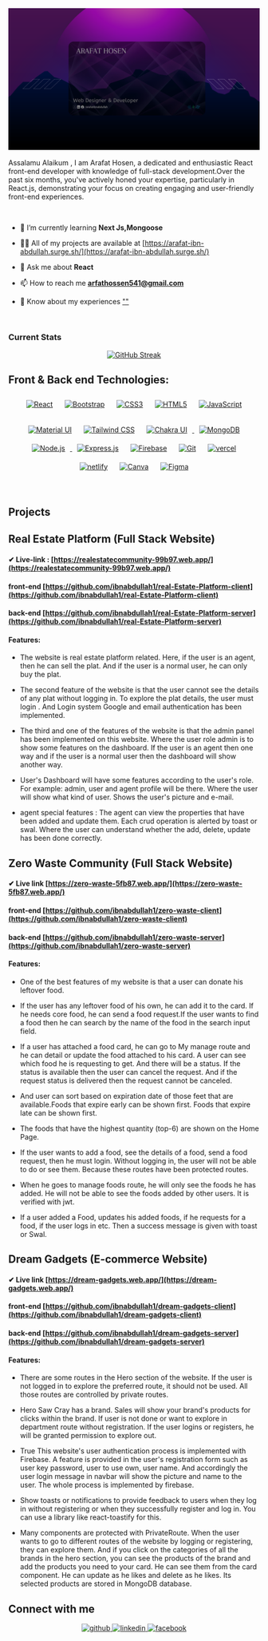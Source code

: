 <a href="https://web.facebook.com/ArafatIbnAbdullah.A/">
<img src="./Images/Arafat Hosen Github Banner.png" />
</a>

<br/>

Assalamu Alaikum , I am Arafat Hosen, a dedicated and enthusiastic React front-end developer with knowledge of full-stack development.Over the past six months, you've actively honed your expertise, particularly in React.js, demonstrating your focus on creating engaging and user-friendly front-end experiences.

<br/>

- 🌱 I’m currently learning **Next Js,Mongoose**

- 👨‍💻 All of my projects are available at [https://arafat-ibn-abdullah.surge.sh/](https://arafat-ibn-abdullah.surge.sh/)

- 💬 Ask me about **React**

- 📫 How to reach me **arfathossen541@gmail.com**

- 📄 Know about my experiences [""]("")

<br/>

### Current Stats

<p align="center">
  <a href="https://github-readme-streak-stats.herokuapp.com?user=ibnabdullah1&theme=modern-lilac2">
    <img src="https://github-readme-streak-stats.herokuapp.com?user=ibnabdullah1&theme=modern-lilac2" alt="GitHub Streak" />
  </a>
</p>

## Front & Back end Technologies:

<p align="center">  
<a href="https://reactjs.org/" target="_blank"><img style="margin: 10px" src="https://profilinator.rishav.dev/skills-assets/react-original-wordmark.svg" alt="React" height="50" /></a>  
<a href="https://getbootstrap.com/docs/3.4/javascript/" target="_blank"><img style="margin: 10px" src="https://profilinator.rishav.dev/skills-assets/bootstrap-plain.svg" alt="Bootstrap" height="50" /></a>  
<a href="https://www.w3schools.com/css/" target="_blank"><img style="margin: 10px" src="https://profilinator.rishav.dev/skills-assets/css3-original-wordmark.svg" alt="CSS3" height="50" /></a>  
<a href="https://en.wikipedia.org/wiki/HTML5" target="_blank"><img style="margin: 10px" src="https://profilinator.rishav.dev/skills-assets/html5-original-wordmark.svg" alt="HTML5" height="50" /></a>  
<a href="https://www.javascript.com/" target="_blank"><img style="margin: 10px" src="https://profilinator.rishav.dev/skills-assets/javascript-original.svg" alt="JavaScript" height="50" /></a>  
 </p>
 
 <p align="center">  
<a href="https://mui.com/" target="_blank"><img style="margin: 10px" src="https://profilinator.rishav.dev/skills-assets/mui.png" alt="Material UI" height="50" /></a>  
<a href="https://www.tailwindcss.com/" target="_blank"><img style="margin: 10px" src="https://profilinator.rishav.dev/skills-assets/tailwindcss.svg" alt="Tailwind CSS" height="50" /></a>  
<a href="https://chakra-ui.com/" target="_blank"><img style="margin: 10px" src="https://profilinator.rishav.dev/skills-assets/chakraui.png" alt="Chakra UI" height="50" />
</a>
<a href="https://www.mongodb.com/" target="_blank"><img style="margin: 10px" src="https://profilinator.rishav.dev/skills-assets/mongodb-original-wordmark.svg" alt="MongoDB" height="50" /></a>  
<a href="https://nodejs.org/" target="_blank"><img style="margin: 10px" src="https://profilinator.rishav.dev/skills-assets/nodejs-original-wordmark.svg" alt="Node.js" height="50" />
</a> 
<a href="https://expressjs.com/" target="_blank"><img style="margin: 10px" src="https://profilinator.rishav.dev/skills-assets/express-original-wordmark.svg" alt="Express.js" height="50" /></a>  
<a href="https://firebase.google.com/" target="_blank"><img style="margin: 10px" src="https://profilinator.rishav.dev/skills-assets/firebase.png" alt="Firebase" height="50" /></a>
<a href="https://github.com/" target="_blank"><img style="margin: 10px" src="https://profilinator.rishav.dev/skills-assets/git-scm-icon.svg" alt="Git" height="50" /></a>
<a href="https://vercel.com/" target="_blank"><img style="margin: 10px" src="https://cdn.worldvectorlogo.com/logos/vercel.svg" alt="vercel" height="50" /></a>
<a href="https://netlify.app/" target="_blank"><img style="margin: 10px" src="https://cdn.icon-icons.com/icons2/2699/PNG/512/netlify_logo_icon_169924.png" alt="netlify" height="50" /></a>
<a href="https://canva.com/" target="_blank"><img style="margin: 10px" src="https://upload.wikimedia.org/wikipedia/commons/thumb/0/08/Canva_icon_2021.svg/900px-Canva_icon_2021.svg.png?20220821125247" alt="Canva" height="50" /></a>  
<a href="https://www.figma.com/" target="_blank"><img style="margin: 10px" src="https://profilinator.rishav.dev/skills-assets/figma-icon.svg" alt="Figma" height="50" /></a>

</p>

<br/>

## Projects

## Real Estate Platform (Full Stack Website)

#### ✔ Live-link : [https://realestatecommunity-99b97.web.app/](https://realestatecommunity-99b97.web.app/)

#### front-end [https://github.com/ibnabdullah1/real-Estate-Platform-client](https://github.com/ibnabdullah1/real-Estate-Platform-client)

#### back-end [https://github.com/ibnabdullah1/real-Estate-Platform-server](https://github.com/ibnabdullah1/real-Estate-Platform-server)

#### Features:

- The website is real estate platform related. Here, if the user is an agent, then he can sell the plat. And if the user is a normal user, he can only buy the plat.

- The second feature of the website is that the user cannot see the details of any plat without logging in. To explore the plat details, the user must login . And Login system Google and email authentication has been implemented.

- The third and one of the features of the website is that the admin panel has been implemented on this website. Where the user role admin is to show some features on the dashboard. If the user is an agent then one way and if the user is a normal user then the dashboard will show another way.
- User's Dashboard will have some features according to the user's role. For example: admin, user and agent profile will be there. Where the user will show what kind of user. Shows the user's picture and e-mail.

- agent special features : The agent can view the properties that have been added and update them. Each crud operation is alerted by toast or swal. Where the user can understand whether the add, delete, update has been done correctly.

## Zero Waste Community (Full Stack Website)

#### ✔ Live link [https://zero-waste-5fb87.web.app/](https://zero-waste-5fb87.web.app/)

#### front-end [https://github.com/ibnabdullah1/zero-waste-client](https://github.com/ibnabdullah1/zero-waste-client)

#### back-end [https://github.com/ibnabdullah1/zero-waste-server](https://github.com/ibnabdullah1/zero-waste-server)

#### Features:

- One of the best features of my website is that a user can donate his leftover food.

- If the user has any leftover food of his own, he can add it to the card. If he needs core food, he can send a food request.If the user wants to find a food then he can search by the name of the food in the search input field.

- If a user has attached a food card, he can go to My manage route and he can detail or update the food attached to his card. A user can see which food he is requesting to get. And there will be a status. If the status is available then the user can cancel the request. And if the request status is delivered then the request cannot be canceled.

- And user can sort based on expiration date of those feet that are available.Foods that expire early can be shown first. Foods that expire late can be shown first.

- The foods that have the highest quantity (top-6) are shown on the Home Page.

- If the user wants to add a food, see the details of a food, send a food request, then he must login. Without logging in, the user will not be able to do or see them. Because these routes have been protected routes.

- When he goes to manage foods route, he will only see the foods he has added. He will not be able to see the foods added by other users. It is verified with jwt.

- If a user added a Food, updates his added foods, if he requests for a food, if the user logs in etc. Then a success message is given with toast or Swal.

## Dream Gadgets (E-commerce Website)

#### ✔ Live link [https://dream-gadgets.web.app/](https://dream-gadgets.web.app/)

#### front-end [https://github.com/ibnabdullah1/dream-gadgets-client](https://github.com/ibnabdullah1/dream-gadgets-client)

#### back-end [https://github.com/ibnabdullah1/dream-gadgets-server](https://github.com/ibnabdullah1/dream-gadgets-server)

#### Features:

- There are some routes in the Hero section of the website. If the user is not logged in to explore the preferred route, it should not be used. All those routes are controlled by private routes.

- Hero Saw Cray has a brand. Sales will show your brand's products for clicks within the brand. If user is not done or want to explore in department route without registration. If the user logins or registers, he will be granted permission to explore out.

- True This website's user authentication process is implemented with Firebase. A feature is provided in the user's registration form such as user key password, user to use own, user name. And accordingly the user login message in navbar will show the picture and name to the user. The whole process is implemented by firebase.

- Show toasts or notifications to provide feedback to users when they log in without registering or when they successfully register and log in. You can use a library like react-toastify for this.

- Many components are protected with PrivateRoute. When the user wants to go to different routes of the website by logging or registering, they can explore them. And if you click on the categories of all the brands in the hero section, you can see the products of the brand and add the products you need to your card. He can see them from the card component. He can update as he likes and delete as he likes. Its selected products are stored in MongoDB database.

## Connect with me

<div align="center">
<a href="https://github.com/ibnabdullah1" target="_blank">
<img src=https://img.shields.io/badge/github-%2324292e.svg?&style=for-the-badge&logo=github&logoColor=white alt=github style="margin-bottom: 5px;" />
</a>
<a href="https://www.linkedin.com/in/arafatibnabdullah/" target="_blank">
<img src=https://img.shields.io/badge/linkedin-%231E77B5.svg?&style=for-the-badge&logo=linkedin&logoColor=white alt=linkedin style="margin-bottom: 5px;" />
</a>
<a href="https://www.facebook.com/ArafatIbnAbdullah.A" target="_blank">
<img src=https://img.shields.io/badge/facebook-%232E87FB.svg?&style=for-the-badge&logo=facebook&logoColor=white alt=facebook style="margin-bottom: 5px;" />
</a>  
</div>

<br/>

